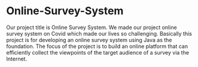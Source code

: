 # Online-Survey-System
Our project title is Online Survey System. We made our project online survey system on Covid which made our lives so challenging. Basically this project is for developing an online survey system using Java as the foundation. The focus of the project is to build an online platform that can efficiently collect the viewpoints of the target audience of a survey via the Internet.
